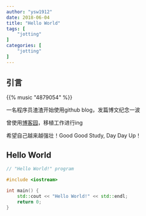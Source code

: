 ```yaml
---
author: "ysw1912"
date: 2018-06-04
title: "Hello World"
tags: [
    "jotting"
]
categories: [
    "jotting"
]
---
```


## 引言

{{% music "4879054" %}}

一名程序员渣渣开始使用github blog，发篇博文纪念一波

曾使用[博客园](http://www.cnblogs.com/wayne793377164/)，移植工作进行ing

希望自己越来越强壮！Good Good Study, Day Day Up！

## Hello World

```cpp
// "Hello World!" program

#include <iostream>

int main() {
    std::cout << "Hello World!" << std::endl;
    return 0;
}
```
